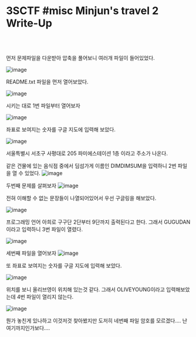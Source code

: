 <!DOCTYPE html>
<html>
<head>
        <link rel="stylesheet" type="text/css" href="sytle.css">
</head>
<body>
        <h1>3SCTF #misc Minjun's travel 2 Write-Up</h1>
</body>
<br>
<br>
</html>

먼저 문제파일을 다운받아 압축을 풀어보니 여러개 파일이 들어있었다.

![image](https://github.com/user-attachments/assets/db6e3cbb-ee47-4aa1-880e-3a1399ed934f)

README.txt 파일을 먼저 열어보았다.

![image](https://github.com/user-attachments/assets/6c858ce2-672e-40ec-9211-e6df291cd0e1)

시키는 대로 1번 파일부터 열어보자

![image](https://github.com/user-attachments/assets/1df3921d-f2f6-4517-bd55-7ff736f76d0e)

좌표로 보여지는 숫자를 구글 지도에 입력해 보았다.

![image](https://github.com/user-attachments/assets/416eafd2-f51e-4e97-b97c-376bb5e25091)


서울특별시 서초구 사평대로 205 파미에스테이션 1층 이라고 주소가 나온다.

같은 건물에 있는 음식점 중에서 딤섬가게 이름인 DIMDIMSUM을 입력하니 2번 파일을 열 수 있었다.
![image](https://github.com/user-attachments/assets/f557f4d4-08ec-45a5-a4eb-c150d958ba4c)

두번째 문제를 살펴보자
![image](https://github.com/user-attachments/assets/41384829-1541-4022-97a2-356961b63a20)

전혀 이해할 수 없는 문장들이 나열되어있어서 우선 구글링을 해보았다.

![image](https://github.com/user-attachments/assets/bacf92a8-083a-4c12-8686-9a17853a10f0)

프로그래밍 언어 아희로 구구단 2단부터 9단까지 출력된다고 한다. 그래서 GUGUDAN이라고 입력하니 3번 파일이 열렸다.

![image](https://github.com/user-attachments/assets/338d1c70-25ca-44fe-b87c-2de5a734f438)

세번째 파일을 열어보자
![image](https://github.com/user-attachments/assets/2c2c7af7-61de-4f0c-b1f1-8c154285bc6e)

또 좌표로 보여지는 숫자를 구글 지도에 입력해 보았다.

![image](https://github.com/user-attachments/assets/c665dded-2871-422b-b776-7186a0a35a89)

위치를 보니 올리브영이 위치해 있는것 같다. 그래서 OLIVEYOUNG이라고 입력해보았는데 4번 파일이 열리지 않는다.

![image](https://github.com/user-attachments/assets/8271db15-31e2-4e03-a185-f5c7112a052d)

뭔가 놓친게 있나하고 이것저것 찾아봤지만 도저히 네번째 파일 암호를 모르겠다....
난 여기까지인가보다....
